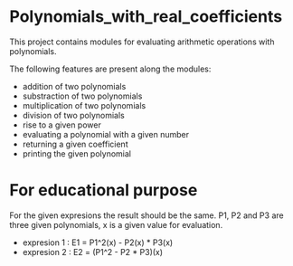# Polynomials_with_real_coefficients
This project contains modules for evaluating arithmetic operations with polynomials.

The following features are present along the modules: 
- addition of two polynomials 
- substraction of two polynomials 
- multiplication of two polynomials
- division of two polynomials 
- rise to a given power
- evaluating a polynomial with a given number
- returning a given coefficient
- printing the given polynomial

# For educational purpose
For the given expresions the result should be the same. P1, P2 and P3 are three given polynomials, x is a given value for evaluation.
- expresion 1 : E1 = P1^2(x) - P2(x) * P3(x)
- expresion 2 : E2 = (P1^2 - P2 * P3)(x)


